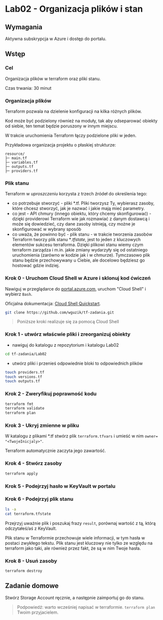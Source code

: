 # Lab02 - Organizacja plików i stan

## Wymagania
Aktywna subskrypcja w Azure i dostęp do portalu.

## Wstęp
### Cel
Organizacja plików w terraform oraz pliki stanu.

Czas trwania: 30 minut

### Organizacja plików
Terraform pozwala na dzielenie konfiguracji na kilka różnych plików. 

Kod może być podzielony również na moduły, tak aby odseparować obiekty od siebie, ten temat będzie poruszony w innym miejscu.

W trakcie uruchomienia Terraform łączy podzielone pliki w jeden.

Przykładowa organizacja projektu o płaskiej strukturze:

```
resource/
├─ main.tf
├─ variables.tf
├─ outputs.tf
├─ providers.tf

```

### Plik stanu
Terraform w *uproszczeniu* korzysta z trzech źródeł do określenia tego:
- co potrzebuje stworzyć - pliki *.tf. Pliki tworzysz Ty, wybierasz zasoby, które chcesz stworzyć, jak je nazwać i jakie mają mieć parametry.
- co jest - API chmury (innego obiektu, który chcemy skonfigurować) - dzięki providerowi Terraform wie jak rozmawiać z danym dostawcą i może się dowiedzieć, czy dane zasoby istnieją, czy możne je skonfigurować w wybrany sposób
- co uważa, że powinno być - plik stanu - w trakcie tworzenia zasobów Terraform tworzy plik stanu **.tfstate*, jest to jeden z kluczowych elementów sukcesu terraforma. Dzięki plikowi stanu wiemy czym terraform zarządza i m.in. jakie zmiany wydarzyły się od ostatniego uruchomienia (zarówno w kodzie jak i w chmurze). Tymczasowo plik stanu będzie przechowywany u Ciebie, ale docelowo będziesz go hostować gdzie indziej.


### Krok 0 - Uruchom Cloud Shell w Azure i sklonuj kod ćwiczeń
Nawiguj w przeglądarce do [portal.azure.com](https://portal.azure.com), uruchom "Cloud Shell" i wybierz `Bash`.

Oficjalna dokumentacja: [Cloud Shell Quickstart](https://github.com/MicrosoftDocs/azure-docs/blob/main/articles/cloud-shell/quickstart.md).

```bash
git clone https://github.com/wguzik/tf-zadania.git
```

> Poniższe kroki realizuje się za pomocą Cloud Shell

### Krok 1 - utwórz właścwie pliki i zreorganizuj obiekty
- nawiguj do katalogu z repozytorium i katalogu Lab02
```bash
cd tf-zadania/Lab02
```

- utwórz pliki i przenieś odpowiednie bloki to odpowiednich plików
```bash
touch providers.tf
touch versions.tf
touch outputs.tf
```

### Krok 2 - Zweryfikuj poprawność kodu

```bash
terraform fmt
terraform validate
terraform plan
```

### Krok 3 - Ukryj zmienne w pliku

W katalogu z plikami *.tf stwórz plik `terraform.tfvars` i umieść w nim `owner= "<TwojeInicjaly>"`.

Terraform automatycznie zaczyta jego zawartość.


### Krok 4 - Stwórz zasoby

```bash
terraform apply
```

### Krok 5 - Podejrzyj hasło w KeyVault w portalu

### Krok 6 - Podejrzyj plik stanu

```bash
ls -a
cat terraform.tfstate
```

Przejrzyj uważnie plik i poszukaj frazy `result`, porównaj wartość z tą, którą odczytałeś/aś z KeyVault.

Plik stanu w Terraformie przechowuje wiele informacji, w tym hasła w postaci zwykłego tekstu. Plik stanu jest kluczowy nie tylko ze względu na terraform jako taki, ale również przez fakt, że są w nim Twoje hasła.

### Krok 8 - Usuń zasoby

```
terraform destroy
```

## Zadanie domowe

Stwórz Storage Account ręcznie, a następnie zaimportuj go do stanu.
> Podpowiedź: warto wcześniej napisać w terraformie. `terraform plan` Twoim przyjacielem.